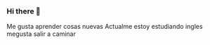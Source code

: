 ### Hi there 👋
Me gusta aprender cosas nuevas
Actualme estoy estudiando ingles 
megusta salir a caminar  
